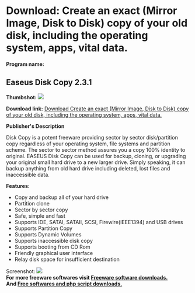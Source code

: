 # Download: Create an exact (Mirror Image, Disk to Disk) copy of your old disk, including the operating system, apps, vital data.

**Program name:**

## Easeus Disk Copy 2.3.1

  
**Thumbshot:** ![](http://www.freewarefiles.com/screenshot/easeusdiskcopy_md.jpg)   
  
**Download link:** [Download Create an exact (Mirror Image, Disk to Disk) copy of your old disk, including the operating system, apps, vital data.](http://freesoftwares.boysofts.com/Easeus-Disk-Copy_program_39627.html)  
  


**Publisher's Description**  
  


Disk Copy is a potent freeware providing sector by sector disk/partition copy regardless of your operating system, file systems and partition scheme. The sector to sector method assures you a copy 100% identity to original. EASEUS Disk Copy can be used for backup, cloning, or upgrading your original small hard drive to a new larger drive. Simply speaking, it can backup anything from old hard drive including deleted, lost files and inaccessible data. 

**Features:**

  * Copy and backup all of your hard drive 
  * Partition clone 
  * Sector by sector copy 
  * Safe, simple and fast 
  * Supports IDE, SATAI, SATAII, SCSI, Firewire(IEEE1394) and USB drives 
  * Supports Partition Copy 
  * Supports Dynamic Volumes 
  * Supports inaccessible disk copy 
  * Supports booting from CD Rom 
  * Friendly graphical user interface 
  * Relay disk space for insufficient destination 

  
  
Screenshot: ![](http://www.freewarefiles.com/screenshot/easeusdiskcopy.jpg)   
**For more freeware softwares visit [Freeware software downloads.](http://freesoftwares.boysofts.com/)**   
**And [Free softwares and php script downloads.](http://www.boysofts.com/)**
